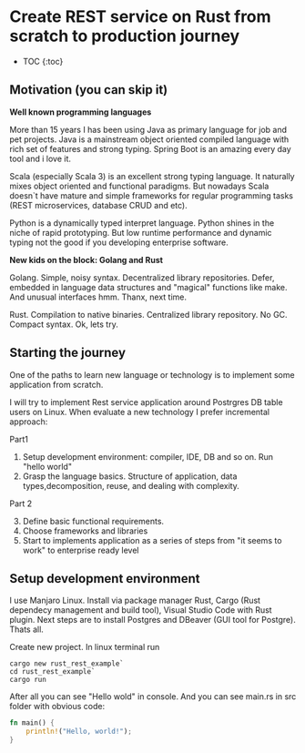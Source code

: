# Create REST service on Rust from scratch to production journey

* TOC
{:toc}

## Motivation (you can skip it)

**Well known programming languages**

More than 15 years I has been using Java as primary language for job and pet projects. 
Java is a mainstream object oriented compiled language with rich set of features and strong typing. Spring Boot is an amazing every day tool and i love it. 

Scala (especially Scala 3) is an excellent strong typing language. It naturally mixes object oriented and functional paradigms. But nowadays Scala doesn`t have mature and simple frameworks for regular programming tasks (REST microservices, database CRUD and etc).

Python is a dynamically typed interpret language. Python shines in the niche of rapid prototyping. But low runtime performance and dynamic typing not the good if you developing enterprise software.

**New kids on the block: Golang and Rust**

Golang. Simple, noisy syntax. Decentralized library repositories. Defer, embedded in language data structures and "magical" functions like make. And unusual interfaces hmm. Thanx, next time.

Rust. Compilation to native binaries. Centralized library repository. No GC. Compact syntax. Ok, lets try.

## Starting the journey
One of the paths to learn new language or technology is to implement some application from scratch.

I will try to implement Rest service application around Postrgres DB table users on Linux.
When evaluate a new technology I prefer incremental approach:

Part1

1. Setup development environment: compiler, IDE, DB and so on. Run "hello world"
2. Grasp the language basics. Structure of application, data types,decomposition, reuse, and dealing with complexity.

Part 2

3. Define basic functional requirements.
4. Choose frameworks and libraries
5. Start to implements application as a series of steps from "it seems to work" to enterprise ready level 


## Setup development environment
I use Manjaro Linux. 
Install via package manager Rust, Cargo (Rust dependecy management and build tool), Visual Studio Code with Rust plugin.
Next steps are to install Postgres and DBeaver (GUI tool for Postgre).
Thats all.

Create new project. In linux terminal run 

```
cargo new rust_rest_example` 
cd rust_rest_example`
cargo run
```

After all you can see "Hello wold" in console. And you can see main.rs in src folder with obvious code:

```rust
fn main() {
    println!("Hello, world!");
}
``` 

